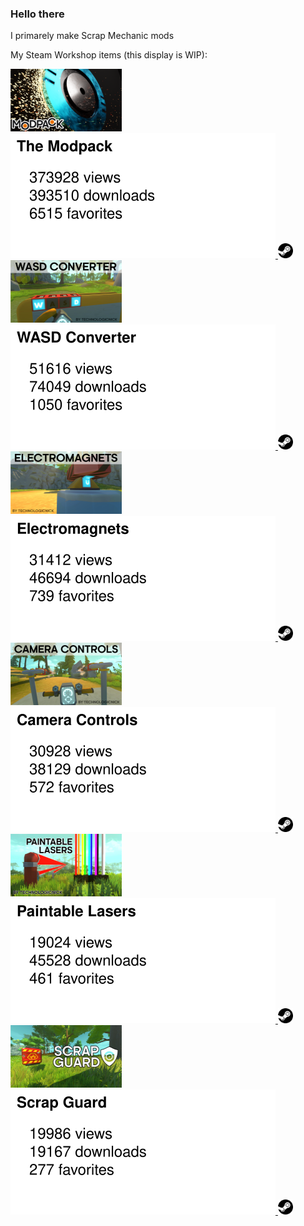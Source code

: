 ### Hello there
I primarely make Scrap Mechanic mods

My Steam Workshop items (this display is WIP):
<!-- WORKSHOP-SHOWCASE:START -->
<div>
        <a href="https://github.com/brentbatch/The-Modpack">
            <img src="media\steam-workshop-workflow\881254777\preview.png">
            <img src="media\steam-workshop-workflow\881254777\info.svg">
            <a href="https://steamcommunity.com/sharedfiles/filedetails/?id=881254777">
                <img src="https://raw.githubusercontent.com/TechnologicNick/steam-workshop-workflow/master/steam_icon_black.svg" width="24px", height="24px">
            </a>
        </a>
        <a href="https://github.com/TechnologicNick/WASD-Converter">
            <img src="media\steam-workshop-workflow\1396115995\preview.png">
            <img src="media\steam-workshop-workflow\1396115995\info.svg">
            <a href="https://steamcommunity.com/sharedfiles/filedetails/?id=1396115995">
                <img src="https://raw.githubusercontent.com/TechnologicNick/steam-workshop-workflow/master/steam_icon_black.svg" width="24px", height="24px">
            </a>
        </a>
        <a href="https://github.com/TechnologicNick/Electromagnets">
            <img src="media\steam-workshop-workflow\1394654240\preview.png">
            <img src="media\steam-workshop-workflow\1394654240\info.svg">
            <a href="https://steamcommunity.com/sharedfiles/filedetails/?id=1394654240">
                <img src="https://raw.githubusercontent.com/TechnologicNick/steam-workshop-workflow/master/steam_icon_black.svg" width="24px", height="24px">
            </a>
        </a>
        <a href="https://github.com/TechnologicNick/CameraControls">
            <img src="media\steam-workshop-workflow\1428574074\preview.png">
            <img src="media\steam-workshop-workflow\1428574074\info.svg">
            <a href="https://steamcommunity.com/sharedfiles/filedetails/?id=1428574074">
                <img src="https://raw.githubusercontent.com/TechnologicNick/steam-workshop-workflow/master/steam_icon_black.svg" width="24px", height="24px">
            </a>
        </a>
        <a href="https://github.com/TechnologicNick/Paintable-Lasers">
            <img src="media\steam-workshop-workflow\893341654\preview.png">
            <img src="media\steam-workshop-workflow\893341654\info.svg">
            <a href="https://steamcommunity.com/sharedfiles/filedetails/?id=893341654">
                <img src="https://raw.githubusercontent.com/TechnologicNick/steam-workshop-workflow/master/steam_icon_black.svg" width="24px", height="24px">
            </a>
        </a>
        <a href="https://github.com/TechnologicNick/Scrap-Guard">
            <img src="media\steam-workshop-workflow\1616051926\preview.png">
            <img src="media\steam-workshop-workflow\1616051926\info.svg">
            <a href="https://steamcommunity.com/sharedfiles/filedetails/?id=1616051926">
                <img src="https://raw.githubusercontent.com/TechnologicNick/steam-workshop-workflow/master/steam_icon_black.svg" width="24px", height="24px">
            </a>
        </a>
</div>
<!-- WORKSHOP-SHOWCASE:END -->
